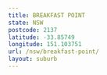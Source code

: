 ```yaml
---
title: BREAKFAST POINT
state: NSW
postcode: 2137
latitude: -33.85749
longitude: 151.103751
url: /nsw/breakfast-point/
layout: suburb
---
```


